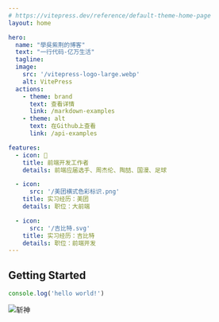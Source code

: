 ```yaml
---
# https://vitepress.dev/reference/default-theme-home-page
layout: home

hero:
  name: "學吳紫荆的博客"
  text: "一行代码-亿万生活"
  tagline: 
  image:
    src: '/vitepress-logo-large.webp'
    alt: VitePress
  actions: 
    - theme: brand
      text: 查看详情
      link: /markdown-examples
    - theme: alt
      text: 在Github上查看
      link: /api-examples

features:
  - icon: 💯
    title: 前端开发工作者
    details: 前端应届选手、周杰伦、陶喆、国漫、足球

  - icon: 
      src: '/美团横式色彩标识.png'
    title: 实习经历：美团
    details: 职位：大前端

  - icon:
      src: '/吉比特.svg'
    title: 实习经历：吉比特
    details: 职位：前端开发
---
```


## Getting Started


```javascript
console.log('hello world!')
```
![斩神](/斩神-凡尘神域.png)